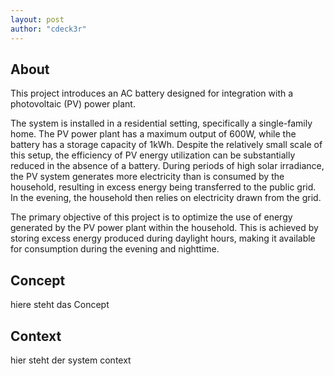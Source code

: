 ```yaml
---
layout: post
author: "cdeck3r"
---
```


## About

This project introduces an AC battery designed for integration with a photovoltaic (PV) power plant. 

The system is installed in a residential setting, specifically a single-family home. The PV power plant has a maximum output of 600W, while the battery has a storage capacity of 1kWh. Despite the relatively small scale of this setup, the efficiency of PV energy utilization can be substantially reduced in the absence of a battery. During periods of high solar irradiance, the PV system generates more electricity than is consumed by the household, resulting in excess energy being transferred to the public grid. In the evening, the household then relies on electricity drawn from the grid.

The primary objective of this project is to optimize the use of energy generated by the PV power plant within the household. This is achieved by storing excess energy produced during daylight hours, making it available for consumption during the evening and nighttime.

## Concept

hiere steht das Concept

## Context

hier steht der system context
